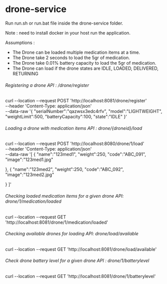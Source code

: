 # drone-service
Run run.sh or run.bat file inside the drone-service folder.

Note : need to install docker in your host run the application. 

Assumptions : 
- The Drone can be loaded multiple medication items at a time.
- The Drone take 2 seconds to load the 5gr of medication.
- The Drone take 0.01% battery capacity to load the 5gr of medication.
- The Drone can load if the drone states are IDLE, LOADED, DELIVERED, RETURNING

######  Registering a drone API : /drone/register

curl --location --request POST 'http://localhost:8081/drone/register' \
--header 'Content-Type: application/json' \
--data-raw '{
    "serialNumber":"qazwsx3edc4rfv",
    "model":"LIGHTWEIGHT",
    "weightLimit":500,
    "batteryCapacity":100,
    "state":"IDLE"
}'

######  Loading a drone with medication items API : drone/{droneid}/load

curl --location --request POST 'http://localhost:8080/drone/1/load' \
--header 'Content-Type: application/json' \
--data-raw '[
    {
    "name":"123med1",
    "weight":250,
    "code":"ABC_091",
    "image":"123med1.jpg"

},
{
    "name":"123med2",
    "weight":250,
    "code":"ABC_092",
    "image":"123med2.jpg"

}
]'

######  Checking loaded medication items for a given drone API: drone/1/medication/loaded

curl --location --request GET 'http://localhost:8081/drone/1/medication/loaded'

######  Checking available drones for loading API: drone/load/available

curl --location --request GET 'http://localhost:8081/drone/load/available'

######  Check drone battery level for a given drone API : drone/1/batterylevel

curl --location --request GET 'http://localhost:8081/drone/1/batterylevel'